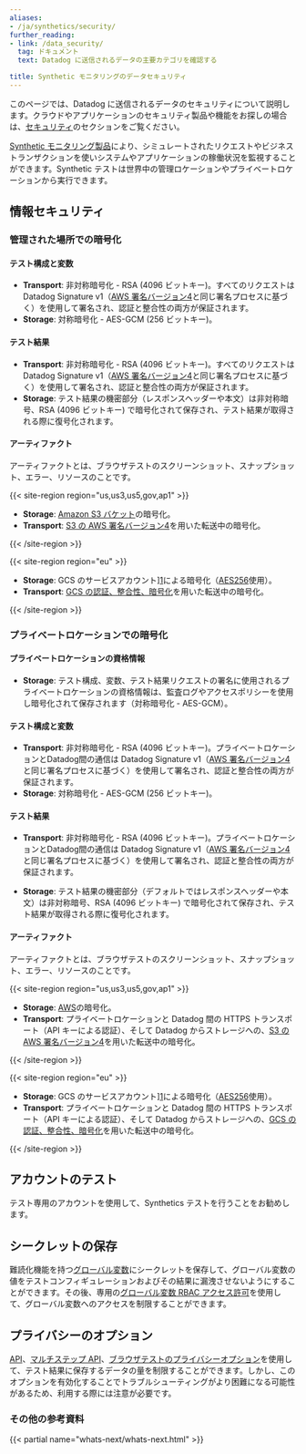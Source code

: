 ```yaml
---
aliases:
- /ja/synthetics/security/
further_reading:
- link: /data_security/
  tag: ドキュメント
  text: Datadog に送信されるデータの主要カテゴリを確認する

title: Synthetic モニタリングのデータセキュリティ
---
```


<div class="alert alert-info">このページでは、Datadog に送信されるデータのセキュリティについて説明します。クラウドやアプリケーションのセキュリティ製品や機能をお探しの場合は、<a href="/security/" target="_blank">セキュリティ</a>のセクションをご覧ください。</div>

[Synthetic モニタリング製品][2]により、シミュレートされたリクエストやビジネストランザクションを使いシステムやアプリケーションの稼働状況を監視することができます。Synthetic テストは世界中の管理ロケーションやプライベートロケーションから実行できます。

## 情報セキュリティ

### 管理された場所での暗号化

#### テスト構成と変数

* **Transport**: 非対称暗号化 - RSA (4096 ビットキー)。すべてのリクエストは Datadog Signature v1（[AWS 署名バージョン4][3]と同じ署名プロセスに基づく）を使用して署名され、認証と整合性の両方が保証されます。
* **Storage**: 対称暗号化 - AES-GCM (256 ビットキー)。

#### テスト結果

* **Transport**: 非対称暗号化 - RSA (4096 ビットキー)。すべてのリクエストは Datadog Signature v1（[AWS 署名バージョン4][3]と同じ署名プロセスに基づく）を使用して署名され、認証と整合性の両方が保証されます。
* **Storage**: テスト結果の機密部分（レスポンスヘッダーや本文）は非対称暗号、RSA (4096 ビットキー) で暗号化されて保存され、テスト結果が取得される際に復号化されます。

#### アーティファクト

アーティファクトとは、ブラウザテストのスクリーンショット、スナップショット、エラー、リソースのことです。

{{< site-region region="us,us3,us5,gov,ap1" >}}

* **Storage**: [Amazon S3 バケット][1]の暗号化。
* **Transport**: [S3 の AWS 署名バージョン4][2]を用いた転送中の暗号化。

[1]: https://docs.aws.amazon.com/AmazonS3/latest/userguide/bucket-encryption.html
[2]: https://docs.aws.amazon.com/AmazonS3/latest/userguide/network-isolation.html

{{< /site-region >}}

{{< site-region region="eu" >}}

* **Storage**: GCS のサービスアカウント][1]による暗号化（[AES256][2]使用）。
* **Transport**: [GCS の認証、整合性、暗号化][3]を用いた転送中の暗号化。

[1]: https://cloud.google.com/storage/docs/encryption/customer-managed-keys
[2]: https://cloud.google.com/security/encryption-at-rest/default-encryption
[3]: https://cloud.google.com/security/encryption-in-transit/resources/encryption-in-transit-whitepaper.pdf

{{< /site-region >}}

### プライベートロケーションでの暗号化

#### プライベートロケーションの資格情報

* **Storage**: テスト構成、変数、テスト結果リクエストの署名に使用されるプライベートロケーションの資格情報は、監査ログやアクセスポリシーを使用し暗号化されて保存されます（対称暗号化 - AES-GCM）。

#### テスト構成と変数

* **Transport**: 非対称暗号化 - RSA (4096 ビットキー)。プライベートロケーションとDatadog間の通信は Datadog Signature v1（[AWS 署名バージョン4][3]と同じ署名プロセスに基づく）を使用して署名され、認証と整合性の両方が保証されます。
* **Storage**: 対称暗号化 - AES-GCM (256 ビットキー)。

#### テスト結果

* **Transport**: 非対称暗号化 - RSA (4096 ビットキー)。プライベートロケーションとDatadog間の通信は Datadog Signature v1（[AWS 署名バージョン4][3]と同じ署名プロセスに基づく）を使用して署名され、認証と整合性の両方が保証されます。

* **Storage**: テスト結果の機密部分（デフォルトではレスポンスヘッダーや本文）は非対称暗号、RSA (4096 ビットキー) で暗号化されて保存され、テスト結果が取得される際に復号化されます。

#### アーティファクト

アーティファクトとは、ブラウザテストのスクリーンショット、スナップショット、エラー、リソースのことです。

{{< site-region region="us,us3,us5,gov,ap1" >}}

* **Storage**: [AWS][1]の暗号化。
* **Transport**: プライベートロケーションと Datadog 間の HTTPS トランスポート（API キーによる認証）、そして Datadog からストレージへの、[S3 の AWS 署名バージョン4][2]を用いた転送中の暗号化。

[1]: https://docs.aws.amazon.com/AmazonS3/latest/userguide/bucket-encryption.html
[2]: https://docs.aws.amazon.com/AmazonS3/latest/userguide/network-isolation.html

{{< /site-region >}}

{{< site-region region="eu" >}}

* **Storage**: GCS のサービスアカウント][1]による暗号化（[AES256][2]使用）。
* **Transport**: プライベートロケーションと Datadog 間の HTTPS トランスポート（API キーによる認証）、そして Datadog からストレージへの、[GCS の認証、整合性、暗号化][3]を用いた転送中の暗号化。

[1]: https://cloud.google.com/storage/docs/encryption/customer-managed-keys
[2]: https://cloud.google.com/security/encryption-at-rest/default-encryption
[3]: https://cloud.google.com/security/encryption-in-transit/resources/encryption-in-transit-whitepaper.pdf

{{< /site-region >}}

## アカウントのテスト

テスト専用のアカウントを使用して、Synthetics テストを行うことをお勧めします。

## シークレットの保存

難読化機能を持つ[グローバル変数][4]にシークレットを保存して、グローバル変数の値をテストコンフィギュレーションおよびその結果に漏洩させないようにすることができます。その後、専用の[グローバル変数 RBAC アクセス許可][5]を使用して、グローバル変数へのアクセスを制限することができます。

## プライバシーのオプション

[API][6]、[マルチステップ API][7]、[ブラウザテストのプライバシーオプション][8]を使用して、テスト結果に保存するデータの量を制限することができます。しかし、このオプションを有効化することでトラブルシューティングがより困難になる可能性があるため、利用する際には注意が必要です。

### その他の参考資料

{{< partial name="whats-next/whats-next.html" >}}

[1]: /ja/data_security/
[2]: /ja/synthetics/
[3]: https://docs.aws.amazon.com/general/latest/gr/signature-version-4.html
[4]: /ja/synthetics/settings/?tab=specifyvalue#global-variables
[5]: /ja/account_management/rbac/permissions/#synthetic-monitoring
[6]: /ja/synthetics/api_tests/http_tests?tab=privacy#define-request
[7]: /ja/synthetics/multistep?tab=privacy#define-the-request
[8]: /ja/synthetics/browser_tests/?tab=privacy#test-configuration

